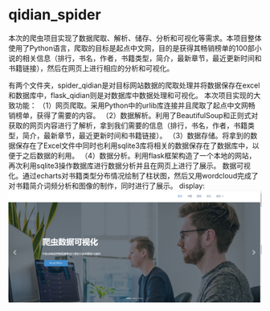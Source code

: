 # qidian_spider
本次的爬虫项目实现了数据爬取、解析、储存、分析和可视化等需求。本项目整体使用了Python语言，爬取的目标是起点中文网，目的是获得其畅销榜单的100部小说的相关信息（排行，书名，作者，书籍类型，简介，最新章节，最近更新时间和书籍链接），然后在网页上进行相应的分析和可视化。

有两个文件夹，spider_qidian是对目标网站数据的爬取处理并将数据保存在excel和数据库中，flask_qidian则是对数据库中数据处理和可视化。
本次项目实现的大致功能：
（1）网页爬取。采用Python中的urlib库连接并且爬取了起点中文网畅销榜单，获得了需要的内容。
（2）数据解析。利用了BeautifulSoup和正则式对获取的网页内容进行了解析，拿到我们需要的信息（排行，书名，作者，书籍类型，简介，最新章节，最近更新时间和书籍链接）。
（3）数据存储。将拿到的数据保存在了Excel文件中同时也利用sqlite3库将相关的数据保存在了数据库中，以便于之后数据的利用。
（4）数据分析。利用flask框架构造了一个本地的网站，再次利用sqlite3操作数据库进行数据分析并且在网页上进行了展示。
数据可视化。通过echarts对书籍类型分布情况绘制了柱状图，然后又用wordcloud完成了对书籍简介词频分析和图像的制作，同时进行了展示。
display:
![image](https://github.com/123miaomiao/qidian_spider/blob/main/img/img1.png)
